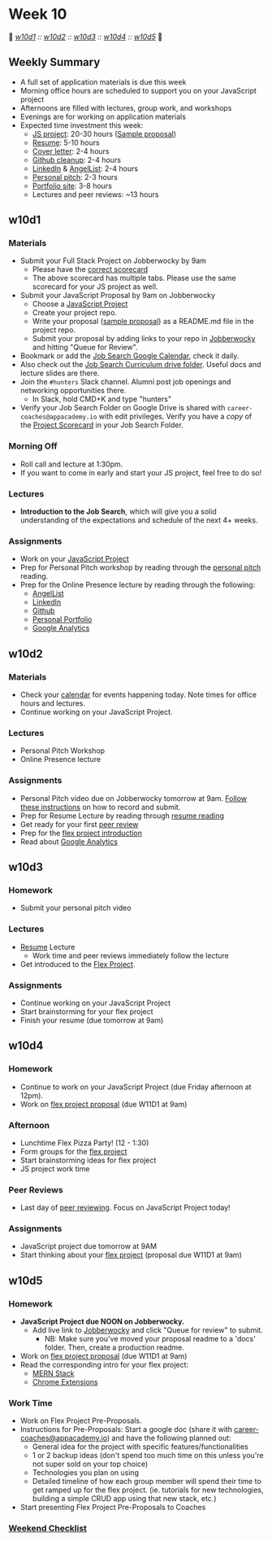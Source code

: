 # Week 10

:link: *[w10d1](#w10d1) :: [w10d2](#w10d2) :: [w10d3](#w10d3) :: [w10d4](#w10d4) :: [w10d5](#w10d5)* :link:

## Weekly Summary

* A full set of application materials is due this week
* Morning office hours are scheduled to support you on your JavaScript project
* Afternoons are filled with lectures, group work, and workshops
* Evenings are for working on application materials
* Expected time investment this week:
  * [JS project][js-project]: 20-30 hours ([Sample proposal](https://github.com/appacademy/sf-job-search-curriculum/blob/master/projects/js-project/js-sample-proposal1.md))
  * [Resume][resume]: 5-10 hours
  * [Cover letter][cover-letter]: 2-4 hours
  * [Github cleanup][github]: 2-4 hours
  * [LinkedIn][linkedin] & [AngelList][angellist]: 2-4 hours
  * [Personal pitch][personal-pitch]: 2-3 hours
  * [Portfolio site][portfolio]: 3-8 hours
  * Lectures and peer reviews: ~13 hours

## w10d1

### Materials
* Submit your Full Stack Project on Jobberwocky by 9am
    * Please have the [correct scorecard][project-scorecard]
    * The above scorecard has multiple tabs. Please use the same scorecard for your JS project as well.
* Submit your JavaScript Proposal by 9am on Jobberwocky
  * Choose a [JavaScript Project][js-project]
  * Create your project repo.
  * Write your proposal ([sample proposal][js-sample-proposal]) as a README.md file in the project repo.
  * Submit your proposal by adding links to your repo in [Jobberwocky][Jobberwocky] and hitting "Queue for Review".
* Bookmark or add the [Job Search Google Calendar][calendar], check it daily.
* Also check out the [Job Search Curriculum drive folder][job-search-curriculum-drive-folder].  Useful docs and lecture slides are there.
* Join the ```#hunters``` Slack channel. Alumni post job openings and networking opportunities there.
  * In Slack, hold CMD+K and type "hunters"
* Verify your Job Search Folder on Google Drive is shared with `career-coaches@appacademy.io` with edit privileges. Verify you have a *copy* of the [Project Scorecard][project-scorecard] in your Job Search Folder.

### Morning Off
* Roll call and lecture at 1:30pm.
* If you want to come in early and start your JS project, feel free to do so!

### Lectures
* **Introduction to the Job Search**, which will give you a solid understanding of the expectations and schedule of the next 4+ weeks.

### Assignments
* Work on your [JavaScript Project][js-project]
* Prep for Personal Pitch workshop by reading through the [personal pitch][personal-pitch] reading.
* Prep for the Online Presence lecture by reading through the following:
  * [AngelList][angellist]
  * [LinkedIn][linkedin]
  * [Github][github]
  * [Personal Portfolio][portfolio]
  * [Google Analytics][google-analytics]

## w10d2

### Materials
* Check your [calendar][calendar] for events happening today. Note times for office hours and lectures.
* Continue working on your JavaScript Project.

### Lectures
* Personal Pitch Workshop
* Online Presence lecture

### Assignments
* Personal Pitch video due on Jobberwocky tomorrow at 9am. [Follow these instructions][personal-pitch-video] on how to record and submit.
* Prep for Resume Lecture by reading through [resume reading][resume]
* Get ready for your first [peer review][peer-review]
* Prep for the [flex project introduction][flex-project]
* Read about [Google Analytics](https://github.com/appacademy/sf-job-search-curriculum/blob/94c908e4d61df6008e70ce9fc1d449ef6f9e4848/projects/google-analytics/google-analytics-sparknotes.md)

## w10d3

### Homework
* Submit your personal pitch video

### Lectures
* [Resume][resume] Lecture
  * Work time and peer reviews immediately follow the lecture
* Get introduced to the [Flex Project][flex-project].

### Assignments
* Continue working on your JavaScript Project
* Start brainstorming for your flex project
* Finish your resume (due tomorrow at 9am)

## w10d4

### Homework
* Continue to work on your JavaScript Project (due Friday afternoon at 12pm).
* Work on [flex project proposal][flex-sample-proposal] (due W11D1 at 9am)

### Afternoon

* Lunchtime Flex Pizza Party! (12 - 1:30)
* Form groups for the [flex project][flex-project]
* Start brainstorming ideas for flex project
* JS project work time

### Peer Reviews
* Last day of [peer reviewing][peer-review]. Focus on JavaScript Project today!

### Assignments
* JavaScript project due tomorrow at 9AM
* Start thinking about your [flex project][flex-project] (proposal due W11D1 at 9am)

## w10d5

### Homework
* **JavaScript Project due NOON on Jobberwocky.**
  * Add live link to [Jobberwocky][Jobberwocky] and click "Queue for review" to submit.
    * NB: Make sure you've moved your proposal readme to a 'docs' folder. Then, create a production readme.
* Work on [flex project proposal][flex-sample-proposal] (due W11D1 at 9am)
* Read the corresponding intro for your flex project:
  * [MERN Stack](https://github.com/appacademy/sf-job-search-curriculum/blob/master/projects/flex-project/mern-stack/mern-stack-intro.md)
  * [Chrome Extensions](https://github.com/appacademy/sf-job-search-curriculum/blob/master/projects/flex-project/chrome-extension/chrome-extension-intro.md)

### Work Time

* Work on Flex Project Pre-Proposals.
 * Instructions for Pre-Proposals: Start a google doc (share it with career-coaches@appacademy.io) and have the following planned out:
   * General idea for the project with specific features/functionalities
   * 1 or 2 backup ideas (don't spend too much time on this unless you're not super sold on your top choice)
   * Technologies you plan on using
   * Detailed timeline of how each group member will spend their time to get ramped up for the flex project. (ie. tutorials for new technologies, building a simple CRUD app using that new stack, etc.)
* Start presenting Flex Project Pre-Proposals to Coaches

### [Weekend Checklist](https://github.com/appacademy/sf-job-search-curriculum/blob/master/w10/weekend-checklist.md)


<!-- LINKS -->
[job-search-curriculum-drive-folder]: https://drive.google.com/open?id=0B3noREts_wUyfnA5Ry03OS1jOHhlX2hfVzlVVkNUZ29KWl9mN1pYNnZjdkpOUDB5eGxkR1k
[portfolio]: ../application-materials/portfolio/portfolio.md
[resume]: https://github.com/appacademy/sf-job-search-curriculum/blob/master/application-materials/resume/resume.md
[linkedin]: https://github.com/appacademy/sf-job-search-curriculum/blob/master/application-materials/linkedin/linkedin.md
[cover-letter]: ../application-materials/cover-letter/cover-letter.md
[flex-project]: ../projects/flex-project/flex-project.md
[flex-sample-proposal]: https://github.com/appacademy/sf-job-search-curriculum/blob/master/projects/flex-project/flex-sample-proposal2/README.md
[js-project]: ../projects/js-project/js-project.md
[flex-sample-proposal]: https://github.com/appacademy/sf-job-search-curriculum/blob/master/projects/flex-project/flex-sample-proposal2/README.md
[js-sample-proposal]: https://github.com/appacademy/sf-job-search-curriculum/blob/master/projects/js-project/js-sample-proposal1.md

<!-- Internal Resources -->
[Jobberwocky]: http://progress.appacademy.io/jobberwocky
[personal-pitch-video]: https://github.com/appacademy/sf-job-search-curriculum/blob/master/meta/app-academy/uploading-personal-pitch-video.md
[resume]: https://github.com/appacademy/sf-job-search-curriculum/blob/master/application-materials/resume/resume.md
[peer-review]: https://github.com/appacademy/sf-job-search-curriculum/blob/master/meta/app-academy/peer-reviews.md
[flex-project]: https://github.com/appacademy/sf-job-search-curriculum/blob/master/projects/flex-project/flex-project.md
[cover-letter]: https://github.com/appacademy/sf-job-search-curriculum/blob/master/application-materials/cover-letter/cover-letter.md
[calendar]: https://calendar.google.com/calendar/embed?src=appacademy.io_r61pl5c3vl1vatl28hquvhtf4o%40group.calendar.google.com&ctz=America/Los_Angeles
[personal-pitch]: ../soft-skills/interviewing/personal-pitch.md
[personal-pitch-video]: https://github.com/appacademy/sf-job-search-curriculum/blob/master/meta/app-academy/uploading-personal-pitch-video.md
[linkedin]: https://github.com/appacademy/sf-job-search-curriculum/blob/master/application-materials/linkedin/linkedin.md
[github]: https://github.com/appacademy/sf-job-search-curriculum/blob/master/application-materials/github/github.md
[portfolio]: https://github.com/appacademy/sf-job-search-curriculum/blob/master/application-materials/portfolio/portfolio.md
[google-analytics]: https://github.com/appacademy/sf-job-search-curriculum/blob/master/projects/google-analytics/google-analytics-sparknotes.md
[project-scorecard]: https://docs.google.com/spreadsheets/d/1MY1K-_kXYrS-7K_XFYkJs-U8kL-mDnYY3lQIw-IgIm0/edit#gid=0
[personal-pitch]: ../soft-skills/interviewing/personal-pitch.md
[angellist]: https://github.com/appacademy/sf-job-search-curriculum/tree/master/application-materials/angellist/angellist.md
[linkedin]: https://github.com/appacademy/sf-job-search-curriculum/blob/master/application-materials/linkedin/linkedin.md
[github]: https://github.com/appacademy/sf-job-search-curriculum/blob/master/application-materials/github/github.md
[portfolio]: https://github.com/appacademy/sf-job-search-curriculum/blob/master/application-materials/portfolio/portfolio.md
[google-analytics]: https://github.com/appacademy/sf-job-search-curriculum/blob/master/projects/google-analytics/google-analytics-sparknotes.md
